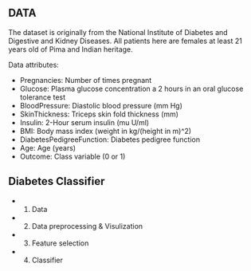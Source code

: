 ## DATA
The dataset is originally from the National Institute of Diabetes and Digestive and Kidney Diseases. 
All patients here are females at least 21 years old of Pima and Indian heritage.

Data attributes:
*   Pregnancies: Number of times pregnant
*   Glucose: Plasma glucose concentration a 2 hours in an oral glucose tolerance test
*   BloodPressure: Diastolic blood pressure (mm Hg)
*   SkinThickness: Triceps skin fold thickness (mm)
*   Insulin: 2-Hour serum insulin (mu U/ml)
*   BMI: Body mass index (weight in kg/(height in m)^2)
*   DiabetesPedigreeFunction: Diabetes pedigree function
*   Age: Age (years)
*   Outcome: Class variable (0 or 1)

## Diabetes Classifier
   *  1. Data
   *  2. Data preprocessing & Visulization
   *  3. Feature selection
   *  4. Classifier
